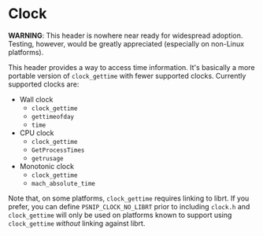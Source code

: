 # Clock

**WARNING**: This header is nowhere near ready for widespread
adoption.  Testing, however, would be greatly appreciated (especially
on non-Linux platforms).

This header provides a way to access time information.  It's basically
a more portable version of `clock_gettime` with fewer supported
clocks.  Currently supported clocks are:

 * Wall clock
   * `clock_gettime`
   * `gettimeofday`
   * `time`
 * CPU clock
   * `clock_gettime`
   * `GetProcessTimes`
   * `getrusage`
 * Monotonic clock
   * `clock_gettime`
   * `mach_absolute_time`

Note that, on some platforms, `clock_gettime` requires linking to
librt.  If you prefer, you can define `PSNIP_CLOCK_NO_LIBRT` prior to
including `clock.h` and `clock_gettime` will only be used on platforms
known to support using `clock_gettime` *without* linking against
librt.